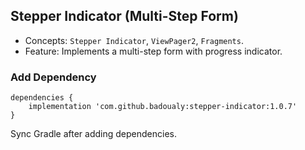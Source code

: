 ## Stepper Indicator (Multi-Step Form)

* Concepts: ```Stepper Indicator```, ```ViewPager2```, ```Fragments```.
* Feature: Implements a multi-step form with progress indicator.

### Add Dependency

```
dependencies {
    implementation 'com.github.badoualy:stepper-indicator:1.0.7'
}
```

Sync Gradle after adding dependencies.
